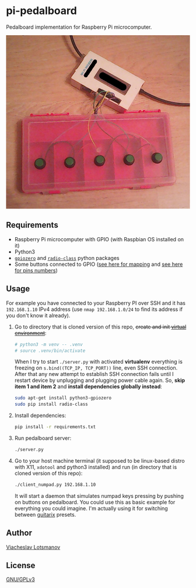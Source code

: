 # pi-pedalboard

Pedalboard implementation for Raspberry Pi microcomputer.

![pedalboard photo](./_stuff/pedalboard_photo_1.jpg)

## Requirements

* Raspberry Pi microcomputer with GPIO (with Raspbian OS installed on it)
* Python3
* [`gpiozero`](https://pypi.python.org/pypi/gpiozero) and
  [`radio-class`](https://pypi.python.org/pypi/radio-class) python packages
* Some buttons connected to GPIO
  ([see here for mapping](https://github.com/unclechu/pi-pedalboard/blob/6bfb629fed36bb0f536d0ea523d6a08b7d8fb66e/server.py#L20-L26)
  and [see here for pins numbers](https://www.raspberrypi.org/documentation/usage/gpio/))

## Usage

For example you have connected to your Raspberry PI over SSH and it has
`192.168.1.10` IPv4 address (use `nmap 192.168.1.0/24` to find its address
if you don't know it already).

1. Go to directory that is cloned version of this repo,
   <del>create and init
   [virtual environment](https://pypi.python.org/pypi/virtualenv)</del>:

   ```bash
   # python3 -m venv -- .venv
   # source .venv/bin/activate

   ```
   When I try to start `./server.py` with activated **virtualenv** everything is
   freezing on `s.bind((TCP_IP, TCP_PORT))` line, even SSH connection.
   After that any new attempt to establish SSH connection fails until I restart
   device by unplugging and plugging power cable again. So, **skip item 1 and
   item 2** and **install dependencies globally instead**:
   ```bash
   sudo apt-get install python3-gpiozero
   sudo pip install radio-class
   ```

2. Install dependencies:

   ```bash
   pip install -r requirements.txt
   ```

3. Run pedalboard server:

   ```bash
   ./server.py
   ```

4. Go to your host machine terminal
   (it supposed to be linux-based distro with X11,
   `xdotool` and python3 installed) and run
   (in directory that is cloned version of this repo):

   ```bash
   ./client_numpad.py 192.168.1.10
   ```

   It will start a daemon that simulates numpad keys pressing by pushing on
   buttons on pedalboard. You could use this as basic example for everything
   you could imagine. I'm actually using it for switching between
   [guitarix](http://guitarix.org/) presets.

## Author

[Viacheslav Lotsmanov](https://github.com/unclechu)

## License

[GNU/GPLv3](./LICENSE)
